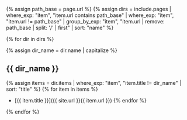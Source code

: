 {% assign path_base = page.url %}
{% assign dirs = include.pages
        | where_exp: "item", "item.url contains path_base"
        | where_exp: "item", "item.url != path_base"
        | group_by_exp: "item", "item.url | remove: path_base | split: '/' | first"
        | sort: "name" %}

{% for dir in dirs %}

  {% assign dir_name = dir.name | capitalize %}
  <h2>{{ dir_name }}</h2>

  {% assign items = dir.items | where_exp: "item", "item.title != dir_name" | sort: "title" %}
  {% for item in items %}
  - [{{ item.title }}]({{ site.url }}{{ item.url }})
  {% endfor %}


{% endfor %}
